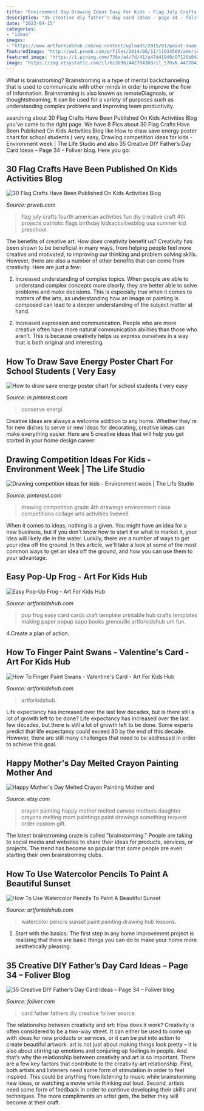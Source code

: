```yaml
---
title: "Environment Day Drawing Ideas Easy For Kids - Flag July Crafts Fourth American Activities Fun Diy Creative Craft 4th Projects Patriotic Flags Birthday Kidsactivitiesblog Usa Summer Kid Preschool"
description: "35 creative diy father’s day card ideas – page 34 – foliver blog"
date: "2023-04-15"
categories:
- "ideas"
images:
- "https://www.artforkidshub.com/wp-content/uploads/2015/01/paint-swan-feature.jpg"
featuredImage: "http://ww1.prweb.com/prfiles/2014/06/11/11934569/american-flag-fourth-of-july-crafts-for-kids.png"
featured_image: "https://i.pinimg.com/736x/a4/7d/41/a47d419d8c07126b84235dbcb9a2dbec--collage-making-drawing-competition.jpg"
image: "https://img.etsystatic.com/il/6c3b90/442784368/il_570xN.442784368_nsks.jpg?version=0"
---
```



What is brainstroming?
Brainstroming is a type of mental backchanneling that is used to communicate with other minds in order to improve the flow of information. Brainstroming is also known as remoteDiagnosis, or thoughtstreaming. It can be used for a variety of purposes such as understanding complex problems and improving team productivity.

	

		
searching about 30 Flag Crafts Have Been Published On Kids Activities Blog you've came to the right page. We have 8 Pics about 30 Flag Crafts Have Been Published On Kids Activities Blog like How to draw save energy poster chart for school students ( very easy, Drawing competition ideas for kids - Environment week | The Life Studio and also 35 Creative DIY Father’s Day Card Ideas – Page 34 – Foliver blog. Here you go:
		
    
## 30 Flag Crafts Have Been Published On Kids Activities Blog

<img loading=lazy src="http://ww1.prweb.com/prfiles/2014/06/11/11934569/american-flag-fourth-of-july-crafts-for-kids.png" onerror="this.onerror=null;this.src='https://tse4.mm.bing.net/th?id=OIP.ykUjRZRS5LimaByeDZui7wHaLI&amp;pid=15.1';" alt="30 Flag Crafts Have Been Published On Kids Activities Blog">

_Source: prweb.com_

>flag july crafts fourth american activities fun diy creative craft 4th projects patriotic flags birthday kidsactivitiesblog usa summer kid preschool. 

	

The benefits of creative art: How does creativity benefit us?
Creativity has been shown to be beneficial in many ways, from helping people feel more creative and motivated, to improving our thinking and problem solving skills. However, there are also a number of other benefits that can come from creativity. Here are just a few: 
1. Increased understanding of complex topics. When people are able to understand complex concepts more clearly, they are better able to solve problems and make decisions. This is especially true when it comes to matters of the arts, as understanding how an image or painting is composed can lead to a deeper understanding of the subject matter at hand. 

2. Increased expression and communication. People who are more creative often have more natural communication abilities than those who aren’t. This is because creativity helps us express ourselves in a way that is both original and interesting.

    
## How To Draw Save Energy Poster Chart For School Students ( Very Easy

<img loading=lazy src="https://i.pinimg.com/736x/20/a5/59/20a559c795c00ce9687be2cd86ecd782.jpg" onerror="this.onerror=null;this.src='https://tse3.mm.bing.net/th?id=OIP.zAcIzYxM2OiiDDZ6MLDH9gHaEK&amp;pid=15.1';" alt="How to draw save energy poster chart for school students ( very easy">

_Source: in.pinterest.com_

>conserve energi. 

	

Creative ideas are always a welcome addition to any home. Whether they're for new dishes to serve or new ideas for decorating, creative ideas can make everything easier. Here are 5 creative ideas that will help you get started in your home design career: 

    
## Drawing Competition Ideas For Kids - Environment Week | The Life Studio

<img loading=lazy src="https://i.pinimg.com/736x/a4/7d/41/a47d419d8c07126b84235dbcb9a2dbec--collage-making-drawing-competition.jpg" onerror="this.onerror=null;this.src='https://tse4.mm.bing.net/th?id=OIP.8My0HEYKfy81eyTDCHnIRgAAAA&amp;pid=15.1';" alt="Drawing competition ideas for kids - Environment week | The Life Studio">

_Source: pinterest.com_

>drawing competition grade 4th drawings environment class competitions collage arts activities livewell. 

	

When it comes to ideas, nothing is a given. You might have an idea for a new business, but if you don't know how to start it or what to market it, your idea will likely die in the water. Luckily, there are a number of ways to get your idea off the ground. In this article, we'll take a look at some of the most common ways to get an idea off the ground, and how you can use them to your advantage.

    
## Easy Pop-Up Frog - Art For Kids Hub

<img loading=lazy src="http://artforkidshub.com/wp-content/uploads/2013/02/art-for-kids-141.jpg" onerror="this.onerror=null;this.src='https://tse1.mm.bing.net/th?id=OIP.lmDKCM_Rfa0g9EdtsYoFyAHaE8&amp;pid=15.1';" alt="Easy Pop-Up Frog - Art For Kids Hub">

_Source: artforkidshub.com_

>pop frog easy card cards craft template printable hub crafts templates making paper popup sapo books grenouille artforkidshub um fun. 

	

4.Create a plan of action.

    
## How To Finger Paint Swans - Valentine&#039;s Card - Art For Kids Hub

<img loading=lazy src="https://www.artforkidshub.com/wp-content/uploads/2015/01/paint-swan-feature.jpg" onerror="this.onerror=null;this.src='https://tse4.mm.bing.net/th?id=OIP.hI4ym1gPbAjWSXpgvUTq_gHaEJ&amp;pid=15.1';" alt="How To Finger Paint Swans - Valentine&#039;s Card - Art For Kids Hub">

_Source: artforkidshub.com_

>artforkidshub. 

	

Life expectancy has increased over the last few decades, but is there still a lot of growth left to be done?
Life expectancy has increased over the last few decades, but there is still a lot of growth left to be done. Some experts predict that life expectancy could exceed 80 by the end of this decade. However, there are still many challenges that need to be addressed in order to achieve this goal.

    
## Happy Mother&#039;s Day Melted Crayon Painting Mother And

<img loading=lazy src="https://img.etsystatic.com/il/6c3b90/442784368/il_570xN.442784368_nsks.jpg?version=0" onerror="this.onerror=null;this.src='https://tse3.mm.bing.net/th?id=OIP.F78eAoaY7OST5Rttxpne9QHaJ4&amp;pid=15.1';" alt="Happy Mother&#039;s Day Melted Crayon Painting Mother and">

_Source: etsy.com_

>crayon painting happy mother melted canvas mothers daughter crayons melting mom paintings paint drawings something request order custom gift. 

	

The latest brainstroming craze is called "brainstorming." People are taking to social media and websites to share their ideas for products, services, or projects. The trend has become so popular that some people are even starting their own brainstroming clubs.

    
## How To Use Watercolor Pencils To Paint A Beautiful Sunset

<img loading=lazy src="https://www.artforkidshub.com/wp-content/uploads/2018/02/How-To-Use-Watercolor-Pencils-To-Paint-A-Sunset-feature.jpg" onerror="this.onerror=null;this.src='https://tse1.mm.bing.net/th?id=OIP.pIgHdCPiePyr5g6dq3qYZAHaEK&amp;pid=15.1';" alt="How To Use Watercolor Pencils To Paint A Beautiful Sunset">

_Source: artforkidshub.com_

>watercolor pencils sunset paint painting drawing hub lessons. 

	

1. Start with the basics: The first step in any home improvement project is realizing that there are basic things you can do to make your home more aesthetically pleasing.

    
## 35 Creative DIY Father’s Day Card Ideas – Page 34 – Foliver Blog

<img loading=lazy src="http://www.foliver.com/wp-content/uploads/2019/06/34-Fathers-Day-card.jpg" onerror="this.onerror=null;this.src='https://tse3.mm.bing.net/th?id=OIP.kegBMgvk3VOJgpOLbhhj8gHaKo&amp;pid=15.1';" alt="35 Creative DIY Father’s Day Card Ideas – Page 34 – Foliver blog">

_Source: foliver.com_

>card father fathers diy creative foliver source. 

	

The relationship between creativity and art: How does it work?
Creativity is often considered to be a two-way street. It can either be used to come up with ideas for new products or services, or it can be put into action to create beautiful artwork. art is not just about making things look pretty – it is also about stirring up emotions and conjuring up feelings in people. And that’s why the relationship between creativity and art is so important.
There are a few key factors that contribute to the creativity-art relationship. First, both artists and listeners need some form of stimulation in order to feel inspired. This could be anything from listening to music while brainstorming new ideas, or watching a movie while thinking out loud. Second, artists need some form of feedback in order to continue developing their skills and techniques. The more compliments an artist gets, the better they will become at their craft.

